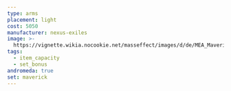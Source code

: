 ```yaml
---
type: arms
placement: light
cost: 5050
manufacturer: nexus-exiles
image: >-
  https://vignette.wikia.nocookie.net/masseffect/images/d/de/MEA_Maverick_Ambusher_Arms.png/revision/latest/scale-to-width-down/350?cb=20180511230822
tags:
  - item_capacity
  - set_bonus
andromeda: true
set: maverick
---
```

